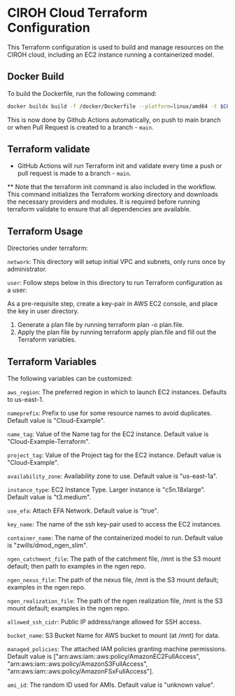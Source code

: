 # CIROH Cloud Terraform Configuration

This Terraform configuration is used to build and manage resources on the CIROH cloud, including an EC2 instance running a containerized model.

## Docker Build

To build the Dockerfile, run the following command:
```bash
docker buildx build -f /docker/Dockerfile --platform=linux/amd64 -t $CONTAINER_NAME .
```
This is now done by Github Actions automatically, on push to main branch or when Pull Request is created to a branch - `main`.

## Terraform validate

- GitHub Actions will run Terraform init and validate every time a push or pull request is made to a branch - `main`.

** Note that the terraform init command is also included in the workflow. This command initializes the Terraform working directory and downloads the necessary providers and modules. It is required before running terraform validate to ensure that all dependencies are available.

## Terraform Usage

Directories under terraform:

`network`: This directory will setup initial VPC and subnets, only runs once by administrator.

`user`: Follow steps below in this directory to run Terraform configuration as a user:

As a pre-requisite step, create a key-pair in AWS EC2 console, and place the key in user directory.

1. Generate a plan file by running terraform plan -o plan.file.
2. Apply the plan file by running terraform apply plan.file and fill out the Terraform variables.

## Terraform Variables
The following variables can be customized:

`aws_region`: The preferred region in which to launch EC2 instances. Defaults to us-east-1.

`nameprefix`: Prefix to use for some resource names to avoid duplicates. Default value is "Cloud-Example".

`name_tag`: Value of the Name tag for the EC2 instance. Default value is "Cloud-Example-Terraform".

`project_tag`: Value of the Project tag for the EC2 instance. Default value is "Cloud-Example".

`availability_zone`: Availability zone to use. Default value is "us-east-1a".

`instance_type`: EC2 Instance Type. Larger instance is "c5n.18xlarge". Default value is "t3.medium".

`use_efa`: Attach EFA Network. Default value is "true".

`key_name`: The name of the ssh key-pair used to access the EC2 instances.

`container_name`: The name of the containerized model to run. Default value is "zwills/dmod_ngen_slim".

`ngen_catchment_file`: The path of the catchment file, /mnt is the S3 mount default; then path to examples in the ngen repo.

`ngen_nexus_file`: The path of the nexus file, /mnt is the S3 mount default; examples in the ngen repo.

`ngen_realization_file`: The path of the ngen realization file, /mnt is the S3 mount default; examples in the ngen repo.

`allowed_ssh_cidr`: Public IP address/range allowed for SSH access.

`bucket_name`: S3 Bucket Name for AWS bucket to mount (at /mnt) for data.

`managed_policies`: The attached IAM policies granting machine permissions. Default value is ["arn:aws:iam::aws:policy/AmazonEC2FullAccess", "arn:aws:iam::aws:policy/AmazonS3FullAccess", "arn:aws:iam::aws:policy/AmazonFSxFullAccess"].

`ami_id`: The random ID used for AMIs. Default value is "unknown value".
